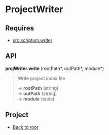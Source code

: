 # ProjectWriter



## Requires

+ [src.scriptum.writer](src.scriptum.writer.md)

## API

**projWriter.write** (rootPath\*, outPath\*, module\*)  

> Write project index file  
>
> &rarr; **rootPath** (string)  
> &rarr; **outPath** (string)  
> &rarr; **module** (table)  

## Project

+ [Back to root](README.md)
